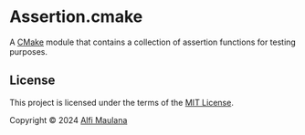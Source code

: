 # Assertion.cmake

A [CMake](https://cmake.org/) module that contains a collection of assertion functions for testing purposes.

## License

This project is licensed under the terms of the [MIT License](./LICENSE).

Copyright © 2024 [Alfi Maulana](https://github.com/threeal)
